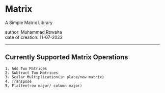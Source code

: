 # Matrix

A Simple Matrix Library

author: Muhammad Rowaha <br />
date of creation: 11-07-2022

---
## Currently Supported Matrix Operations
```
1. Add Two Matrices
2. Subtract Two Matrices
3. Scalar Multiplication(in place/new matrix)
4. Transpose
5. Flatten(row major/ column major)
```
